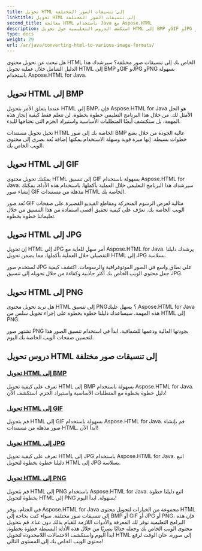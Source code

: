 ```yaml
---
title: تحويل HTML إلى تنسيقات الصور المختلفة
linktitle: تحويل HTML إلى تنسيقات الصور المختلفة
second_title: معالجة HTML باستخدام Java مع Aspose.HTML
description: استكشف الدروس التعليمية حول تحويل HTML إلى BMP وGIF وJPG وPNG بسهولة باستخدام Aspose.HTML for Java. أنشئ صورًا مذهلة من مستندات HTML.
type: docs
weight: 29
url: /ar/java/converting-html-to-various-image-formats/
---
```


هل تبحث عن تحويل محتوى HTML الخاص بك إلى تنسيقات صور مختلفة؟ سيرشدك هذا الدليل الشامل خلال عملية تحويل HTML إلى BMP وGIF وJPG وPNG بسهولة باستخدام Aspose.HTML for Java. 

## تحويل HTML إلى BMP

عندما يتعلق الأمر بتحويل HTML إلى BMP، فإن Aspose.HTML for Java هو الحل الأمثل لك. من خلال هذا البرنامج التعليمي خطوة بخطوة، لن تتعلم فقط كيفية إنجاز هذه المهمة، بل ستكتشف أيضًا المتطلبات الأساسية واستيراد الحزم التي تحتاجها للبدء.

تخيل تحويل مستندات HTML الخاصة بك إلى صور BMP عالية الجودة من خلال بضع خطوات بسيطة. إنها ميزة قوية وسهلة الاستخدام يمكنها إضافة بُعد بصري إلى محتوى الويب الخاص بك.

## تحويل HTML إلى GIF

يمكنك تحويل محتوى HTML إلى تنسيق GIF بسهولة باستخدام Aspose.HTML for Java. سيرشدك هذا البرنامج التعليمي خلال العملية بأكملها. باستخدام هذه الأداة، يمكنك إنشاء صور GIF مذهلة من مستندات HTML الخاصة بك.

تُعد صور GIF مثالية لعرض الرسوم المتحركة ومقاطع الفيديو القصيرة على صفحات الويب الخاصة بك. تعرّف على كيفية تحقيق أقصى استفادة من هذا التنسيق من خلال تعليماتنا خطوة بخطوة.

## تحويل HTML إلى JPG

إن تحويل HTML إلى JPG أمر سهل للغاية مع Aspose.HTML for Java. يرشدك دليلنا التفصيلي خلال العملية بأكملها، مما يضمن تحويل HTML إلى JPG بسلاسة.

تُستخدم صور JPG على نطاق واسع في الصور الفوتوغرافية والرسومات. اكتشف كيفية جعل محتوى الويب الخاص بك أكثر جاذبية وكفاءة من خلال تحويله إلى تنسيق JPG.

## تحويل HTML إلى PNG

هل تريد تحويل محتوى HTML إلى تنسيق PNG؟ يسهل عليك Aspose.HTML for Java هذه المهمة. سيساعدك دليلنا خطوة بخطوة على إجراء تحويل سلس من HTML إلى PNG.

تشتهر صور PNG بجودتها العالية ودعمها للشفافية. ابدأ في استخدام تنسيق الصور هذا لتحسين صفحات الويب الخاصة بك اليوم.

## دروس تحويل HTML إلى تنسيقات صور مختلفة
### [تحويل HTML إلى BMP](./convert-html-to-bmp/)
تعرف على كيفية تحويل HTML إلى BMP بسهولة باستخدام Aspose.HTML for Java. دليل خطوة بخطوة مع المتطلبات الأساسية واستيراد الحزم. استكشف الآن!
### [تحويل HTML إلى GIF](./convert-html-to-gif/)
قم بتحويل HTML إلى GIF بسهولة باستخدام Aspose.HTML for Java. قم بإنشاء صور مذهلة من مستندات HTML. ابدأ الآن!
### [تحويل HTML إلى JPG](./convert-html-to-jpg/)
تعرف على كيفية تحويل HTML إلى JPG باستخدام Aspose.HTML for Java. اتبع دليلنا خطوة بخطوة لتحويل HTML إلى JPG بسلاسة.
### [تحويل HTML إلى PNG](./convert-html-to-png/)
قم بتحويل HTML إلى PNG باستخدام Aspose.HTML for Java. اتبع دليلنا خطوة بخطوة لتحويل HTML إلى PNG بسهولة. ابدأ اليوم!

في الختام، يوفر Aspose.HTML for Java مجموعة من الخيارات لتحويل محتوى HTML إلى تنسيقات صور مختلفة. سواء كنت بحاجة إلى BMP أو GIF أو JPG أو PNG، فإن هذه البرامج التعليمية توفر لك المعرفة والأدوات اللازمة للقيام بذلك دون عناء. قم بتحويل محتوى الويب الخاص بك وجعله جذابًا بصريًا من خلال هذه الأدلة البسيطة خطوة بخطوة. ابدأ اليوم واستكشف الاحتمالات اللامحدودة لتحويل HTML إلى صورة. حان الوقت لرفع محتوى الويب الخاص بك إلى المستوى التالي!
